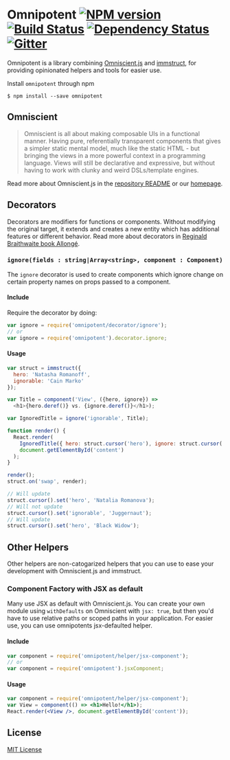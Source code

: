 Omnipotent [![NPM version][npm-image]][npm-url] [![Build Status][travis-image]][travis-url] [![Dependency Status][depstat-image]][depstat-url] [![Gitter][gitter-image]][gitter-url]
=========

Omnipotent is a library combining [Omniscient.js](https://github.com/omniscientjs/omniscient) and [immstruct](https://github.com/omniscientjs/immstruct), for providing opinionated helpers and tools for easier use.

Install `omnipotent` through npm

```shell
$ npm install --save omnipotent
```

## Omniscient

> Omniscient is all about making composable UIs in a functional manner. Having pure, referentially transparent components that gives a simpler static mental model, much like the static HTML - but bringing the views in a more powerful context in a programming language. Views will still be declarative and expressive, but without having to work with clunky and weird DSLs/template engines.

Read more about Omniscient.js in the [repository README](https://github.com/omniscientjs/omniscient) or our [homepage](http://omniscientjs.github.io/).

## Decorators

Decorators are modifiers for functions or components. Without modifying the original target, it extends and creates a new entity which has additional features or different behavior. Read more about decorators in [Reginald Braithwaite book Allongé](https://leanpub.com/javascriptallongesix/read#decorators).

### `ignore(fields : string|Array<string>, component : Component)`

The `ignore` decorator is used to create components which ignore change on
certain property names on props passed to a component.

#### Include

Require the decorator by doing:

```js
var ignore = require('omnipotent/decorator/ignore');
// or
var ignore = require('omnipotent').decorator.ignore;
```

#### Usage

```js
var struct = immstruct({
  hero: 'Natasha Romanoff',
  ignorable: 'Cain Marko'
});

var Title = component('View', ({hero, ignore}) =>
  <h1>{hero.deref()} vs. {ignore.deref()}</h1>);

var IgnoredTitle = ignore('ignorable', Title);

function render() {
  React.render(
    IgnoredTitle({ hero: struct.cursor('hero'), ignore: struct.cursor('ignorable') }),
    document.getElementById('content')
  );
}

render();
struct.on('swap', render);

// Will update
struct.cursor().set('hero', 'Natalia Romanova');
// Will not update
struct.cursor().set('ignorable', 'Juggernaut');
// Will update
struct.cursor().set('hero', 'Black Widow');
```

## Other Helpers

Other helpers are non-catogarized helpers that you can use to ease your development with Omniscient.js and immstruct.

### Component Factory with JSX as default

Many use JSX as default with Omniscient.js. You can create your own module using `withDefaults` on Omniscient with `jsx: true`, but then you'd have to use relative paths or scoped paths in your application. For easier use, you can use omnipotents jsx-defaulted helper.

#### Include

```js
var component = require('omnipotent/helper/jsx-component');
// or
var component = require('omnipotent').jsxComponent;
```

#### Usage

```jsx
var component = require('omnipotent/helper/jsx-component');
var View = component(() => <h1>Hello!</h1>);
React.render(<View />, document.getElementById('content'));
```

## License

[MIT License](http://en.wikipedia.org/wiki/MIT_License)

[npm-url]: https://npmjs.org/package/omnipotent
[npm-image]: http://img.shields.io/npm/v/omnipotent.svg?style=flat

[travis-url]: http://travis-ci.org/omniscientjs/omnipotent
[travis-image]: http://img.shields.io/travis/omniscientjs/omnipotent.svg?style=flat

[depstat-url]: https://gemnasium.com/omniscientjs/omnipotent
[depstat-image]: http://img.shields.io/gemnasium/omniscientjs/omnipotent.svg?style=flat

[gitter-url]: https://gitter.im/omniscientjs/omniscient?utm_source=badge&utm_medium=badge&utm_campaign=pr-badge&utm_content=badge
[gitter-image]: https://badges.gitter.im/Join%20Chat.svg
